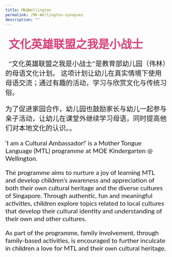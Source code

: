 ```yaml
---
title: MK@Wellington
permalink: /MK-Wellington-synopses
description: ""
---
```

<h4 style="font-size: 35px;font-family: KaiTi;padding-top:12px ;margin:10px;
color: #d84178;">
文化英雄联盟之我是小战士</h4>
<p style="font-size: 21px;font-family: KaiTi;">   “文化英雄联盟之我是小战士”是教育部幼儿园（伟林）的母语文化计划。 这项计划让幼儿在真实情境下使用母语交流；通过有趣的活动，学习与欣赏文化与传统习俗。</p>
<p style="font-size: 21px;font-family: ">为了促进家园合作，幼儿园也鼓励家长与幼儿一起参与亲子活动，让幼儿在课堂外继续学习母语，同时提高他们对本地文化的认识。。</p>
<p  style="font-size: 20px;font-family:Lato,sans-serif;">‘I am a Cultural Ambassador!’ is a Mother Tongue Language (MTL) programme at MOE Kindergarten @ Wellington.</p>
<p  style="font-size: 20px;font-family:Lato,sans-serif;">The programme aims to nurture a joy of learning MTL and develop children’s awareness and appreciation of both their own cultural heritage and the diverse cultures of Singapore. Through authentic, fun and meaningful activities, children explore topics related to local cultures that develop their cultural identity and understanding of their own and other cultures.</p>
<p  style="font-size: 20px;font-family:Lato,sans-serif;">As part of the programme, family involvement, through family-based activities, is encouraged to further inculcate in children a love for MTL and their own cultural heritage. </p>